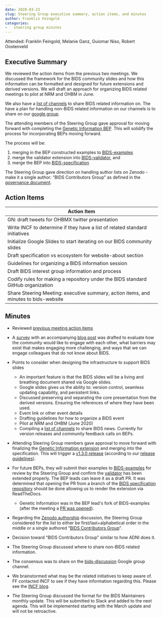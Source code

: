 ```yaml
---
date: 2020-03-23
slug: Steering Group executive summary, action items, and minutes
author: Franklin Feingold
categories:
-   steering group minutes
---
```


<!-- more -->

Attended: Franklin Feingold, Melanie Ganz, Guiomar Niso, Robert Oostenveld

## Executive Summary

We reviewed the action items from the previous two meetings.
We discussed the framework for the BIDS community slides and how this information can be formatted
and designed for future extensions and derived versions. We will draft an approach for organizing BIDS related meetings
to pilot at NRM and OHBM in June.

We also have a [list of channels](https://docs.google.com/spreadsheets/d/16SAGK3zG93WM2EWuoZDcRIC7ygPc5b7PDNGpFyC3obA/edit#gid=0)
to share BIDS related information on. The have a plan for handling non-BIDS related information on our channels
is to share on our [google group](https://groups.google.com/forum/#!forum/bids-discussion).

The attending members of the Steering Group gave approval for moving forward
with completing the [Genetic Information BEP](https://github.com/bids-standard/bids-specification/pull/395).
This will solidify the process for incorporating BEPs moving forward.

The process will be:

1.  merging in the BEP constructed examples to [BIDS-examples](https://github.com/bids-standard/bids-examples)
1.  merge the validator extension into [BIDS-validator](https://github.com/bids-standard/bids-validator), and
1.  merge the BEP into [BIDS-specification](https://github.com/bids-standard/bids-specification)

The Steering Group gave direction on handling author lists on Zenodo - make it a single author:
“BIDS Contributors Group” as defined in the [governance document](https://docs.google.com/document/d/1R-J2lL9V_wIkYhye4zH-feyl4P4J8NyO40rIYyY141o/edit).

## Action Items

| Action Item                                                                          |
| ------------------------------------------------------------------------------------ |
| GN: draft tweets for OHBMX twitter presentation                                      |
| Write INCF to determine if they have a list of related standard initiatives          |
| Initialize Google Slides to start iterating on our BIDS community slides             |
| Draft specification vs ecosystem for website-about section                           |
| Guidelines for organizing a BIDS information session                                 |
| Draft BIDS interest group information and process                                    |
| Codify rules for making a repository under the BIDS standard GitHub organization     |
| Share Steering Meeting: executive summary, action items, and minutes to bids-website |

## Minutes

-   Reviewed [previous meeting action items](https://bids.neuroimaging.io/2020/03/12/Steering-Group-executive-summary,-action-items,-and-minutes.html#action-items)

-   A [survey](https://docs.google.com/forms/d/e/1FAIpQLSfGjTA-U_1LECRsbuBQ9X7kdi34aEdxTMoWCwwkEgou-qpb4A/viewform) with an accompanying [blog post](https://bids.neuroimaging.io/2020/03/20/engage-with-the-bids-ecosystem.html) was drafted to evaluate how the community would like to engage with each other, what barriers may exist that makes engaging more challenging, and ways that we can engage colleagues that do not know about BIDS.

-   Points to consider when designing the infrastructure to support BIDS slides

    -   An important feature is that the BIDS slides will be a living and breathing document shared via Google slides.
    -   Google slides gives us the ability to: version control, seamless updating capability, and persistent links.
    -   Discussed preserving and separating the core presentation from the derived versions. Ensuring the references of where they have been used.
    -   Event link or other event details
    -   Drafting guidelines for how to organize a BIDS event
    -   Pilot at NRM and OHBM (June 2020)
    -   Compiling a [list of channels](https://docs.google.com/spreadsheets/d/16SAGK3zG93WM2EWuoZDcRIC7ygPc5b7PDNGpFyC3obA/edit#gid=0) to share BIDS news. Currently for version releases and community feedback calls on BEPs.

-   Attending Steering Group members gave approval to move forward with finalizing the [Genetic Information extension](https://github.com/bids-standard/bids-specification/pull/395) and merging into the specification. This will trigger a [v1.3.0 release](https://github.com/bids-standard/bids-specification/pull/435) (according to our [release guidelines](https://github.com/bids-standard/bids-specification/blob/master/Release_Guideline.md)).

-   For future BEPs, they will submit their examples to [BIDS-examples](https://github.com/bids-standard/bids-examples)
    for review by the Steering Group and confirm the [validator](https://github.com/bids-standard/bids-validator) has been extended properly.
    The BEP leads can leave it as a draft PR.
    It was determined that opening the PR from a branch of the [BIDS specification repository](https://github.com/bids-standard/bids-specification)
    should be done allowing us to render the extension via ReadTheDocs.

    -   Genetic Information was in the BEP lead's fork of BIDS-examples (after the meeting a [PR was opened](https://github.com/bids-standard/bids-examples/pull/178)).

-   Regarding the [Zenodo authorship](https://github.com/bids-standard/bids-specification/issues/66) discussion, the Steering Group considered for the list to either be first/last+alphabetical order in the middle or a single authored “[BIDS Contributors Group](https://bids.neuroimaging.io/governance.html#bids-contributors-group)”.

-   Decision toward “BIDS Contributors Group” similar to how ADNI does it.

-   The Steering Group discussed where to share non-BIDS related information.

-   The consensus was to share on the [bids-discussion](https://groups.google.com/forum/#!forum/bids-discussion) Google group channel.

-   We brainstormed what may be the related initiatives to keep aware of. FF contacted INCF to see if they have information regarding this. Please see the [INCF blog](https://www.incf.org/blogs-list).

-   The Steering Group discussed the format for the BIDS Maintainers monthly update. This will be submitted to Slack and added to the next agenda. This will be implemented starting with the March update and will not be retroactive.
